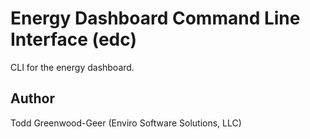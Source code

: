 # Energy Dashboard Command Line Interface (edc)

CLI for the energy dashboard.

## Author
Todd Greenwood-Geer (Enviro Software Solutions, LLC)
